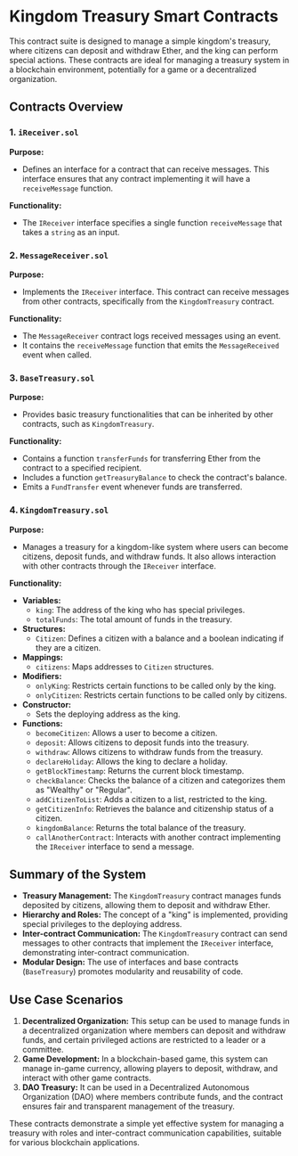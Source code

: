 # Kingdom Treasury Smart Contracts

This contract suite is designed to manage a simple kingdom's treasury, where citizens can deposit and withdraw Ether, and the king can perform special actions. These contracts are ideal for managing a treasury system in a blockchain environment, potentially for a game or a decentralized organization.

## Contracts Overview

### 1. `iReceiver.sol`

**Purpose:**
- Defines an interface for a contract that can receive messages. This interface ensures that any contract implementing it will have a `receiveMessage` function.

**Functionality:**
- The `IReceiver` interface specifies a single function `receiveMessage` that takes a `string` as an input.

### 2. `MessageReceiver.sol`

**Purpose:**
- Implements the `IReceiver` interface. This contract can receive messages from other contracts, specifically from the `KingdomTreasury` contract.

**Functionality:**
- The `MessageReceiver` contract logs received messages using an event.
- It contains the `receiveMessage` function that emits the `MessageReceived` event when called.

### 3. `BaseTreasury.sol`

**Purpose:**
- Provides basic treasury functionalities that can be inherited by other contracts, such as `KingdomTreasury`.

**Functionality:**
- Contains a function `transferFunds` for transferring Ether from the contract to a specified recipient.
- Includes a function `getTreasuryBalance` to check the contract's balance.
- Emits a `FundTransfer` event whenever funds are transferred.

### 4. `KingdomTreasury.sol`

**Purpose:**
- Manages a treasury for a kingdom-like system where users can become citizens, deposit funds, and withdraw funds. It also allows interaction with other contracts through the `IReceiver` interface.

**Functionality:**
- **Variables:**
  - `king`: The address of the king who has special privileges.
  - `totalFunds`: The total amount of funds in the treasury.
- **Structures:**
  - `Citizen`: Defines a citizen with a balance and a boolean indicating if they are a citizen.
- **Mappings:**
  - `citizens`: Maps addresses to `Citizen` structures.
- **Modifiers:**
  - `onlyKing`: Restricts certain functions to be called only by the king.
  - `onlyCitizen`: Restricts certain functions to be called only by citizens.
- **Constructor:**
  - Sets the deploying address as the king.
- **Functions:**
  - `becomeCitizen`: Allows a user to become a citizen.
  - `deposit`: Allows citizens to deposit funds into the treasury.
  - `withdraw`: Allows citizens to withdraw funds from the treasury.
  - `declareHoliday`: Allows the king to declare a holiday.
  - `getBlockTimestamp`: Returns the current block timestamp.
  - `checkBalance`: Checks the balance of a citizen and categorizes them as "Wealthy" or "Regular".
  - `addCitizenToList`: Adds a citizen to a list, restricted to the king.
  - `getCitizenInfo`: Retrieves the balance and citizenship status of a citizen.
  - `kingdomBalance`: Returns the total balance of the treasury.
  - `callAnotherContract`: Interacts with another contract implementing the `IReceiver` interface to send a message.

## Summary of the System

- **Treasury Management:** The `KingdomTreasury` contract manages funds deposited by citizens, allowing them to deposit and withdraw Ether.
- **Hierarchy and Roles:** The concept of a "king" is implemented, providing special privileges to the deploying address.
- **Inter-contract Communication:** The `KingdomTreasury` contract can send messages to other contracts that implement the `IReceiver` interface, demonstrating inter-contract communication.
- **Modular Design:** The use of interfaces and base contracts (`BaseTreasury`) promotes modularity and reusability of code.

## Use Case Scenarios

1. **Decentralized Organization:** This setup can be used to manage funds in a decentralized organization where members can deposit and withdraw funds, and certain privileged actions are restricted to a leader or a committee.
2. **Game Development:** In a blockchain-based game, this system can manage in-game currency, allowing players to deposit, withdraw, and interact with other game contracts.
3. **DAO Treasury:** It can be used in a Decentralized Autonomous Organization (DAO) where members contribute funds, and the contract ensures fair and transparent management of the treasury.

These contracts demonstrate a simple yet effective system for managing a treasury with roles and inter-contract communication capabilities, suitable for various blockchain applications.

